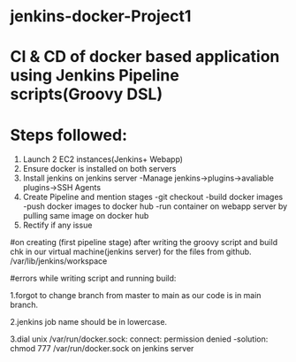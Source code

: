 # jenkins-docker-Project1
# CI & CD of docker based application using Jenkins Pipeline scripts(Groovy DSL)

# Steps followed:
1. Launch 2 EC2 instances(Jenkins+ Webapp)
2. Ensure docker is installed on both servers
3. Install jenkins on jenkins server
   -Manage jenkins->plugins->avaliable plugins->SSH Agents
4. Create Pipeline and mention stages
   -git checkout
   -build docker images
   -push docker images to docker hub
   -run container on webapp server by pulling same image on docker hub
5. Rectify if any issue

#on creating (first pipeline stage) after writing the groovy script and build chk in our virtual machine(jenkins server) for the files from github.
/var/lib/jenkins/workspace


#errors while writing script and running build:

1.forgot to change branch from master to main as our code is in main branch.

2.jenkins job name should be in lowercase.

3.dial unix /var/run/docker.sock: connect: permission denied
  -solution: chmod 777 /var/run/docker.sock on jenkins server
